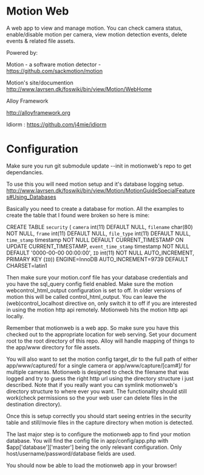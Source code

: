 Motion Web
===================
A web app to view and manage motion. You can check camera status, enable/disable motion per camera, view motion detection events, delete events & related file assets.

Powered by:

Motion - a software motion detector - https://github.com/sackmotion/motion

Motion's site/documention http://www.lavrsen.dk/foswiki/bin/view/Motion/WebHome

Alloy Framework

http://alloyframework.org

Idiorm : https://github.com/j4mie/idiorm


Configuration
===================

Make sure you run git submodule update --init in motionweb's repo to get dependancies.

To use this you will need motion setup and it's database logging setup.
http://www.lavrsen.dk/foswiki/bin/view/Motion/MotionGuideSpecialFeatures#Using_Databases

Basically you need to create a database for motion. All the examples to create the table that I found were broken so here is mine:

CREATE TABLE `security` (  `camera` int(11) DEFAULT NULL,  `filename` char(80) NOT NULL,  `frame` int(11) DEFAULT NULL,  `file_type` int(11) DEFAULT NULL,  `time_stamp` timestamp NOT NULL DEFAULT CURRENT_TIMESTAMP ON UPDATE CURRENT_TIMESTAMP,  `event_time_stamp` timestamp NOT NULL DEFAULT '0000-00-00 00:00:00',  `ID` int(11) NOT NULL AUTO_INCREMENT,  PRIMARY KEY (`ID`)) ENGINE=InnoDB AUTO_INCREMENT=9739 DEFAULT CHARSET=latin1

Then make sure your motion.conf file has your database credentials and you have the sql_query config field enabled. Make sure the motion webcontrol_html_output configuration is set to off. In older versions of motion this will be called control_html_output. You can leave the (web)control_localhost directive on, only switch it to off if you are interested in using the motion http api remotely. Motionweb hits the motion http api locally.

Remember that motionweb is a web app. So make sure you have this checked out to the appropriate location for web serving. Set your document root to the root directory of this repo. Alloy will handle mapping of things to the app/www directory for file assets.

You will also want to set the motion config target_dir to the full path of either app/www/captured/ for a single camera or app/www/capture/[cam#]/ for multiple cameras. Motionweb is designed to check the filename that was logged and try to guess the right http url using the directory structure i just described. Note that if you really want you can symlink motionweb's directory structure to where ever you want. The functionality should still work(check permissions so the your web user can delete files in the destination directory).

Once this is setup correctly you should start seeing entries in the security table and still/movie files in the capture directory when motion is detected.

The last major step is to configure the motionweb app to find your motion database. You will find the config file in app/config/app.php with $app['database']['master'] being the only relevant configuration. Only host/username/password/database fields are used.

You should now be able to load the motionweb app in your browser!
